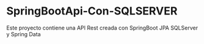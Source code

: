 # SpringBootApi-Con-SQLSERVER
Este proyecto contiene una API Rest creada con SpringBoot JPA SQLServer y Spring Data
